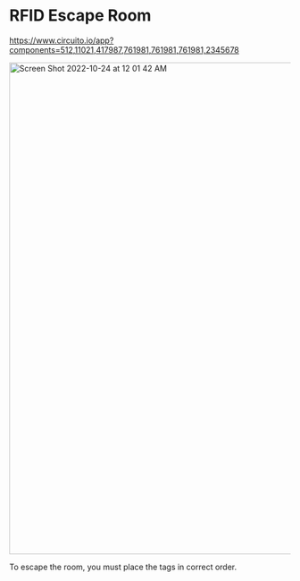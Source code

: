 # RFID Escape Room

https://www.circuito.io/app?components=512,11021,417987,761981,761981,761981,2345678

<img width="879" alt="Screen Shot 2022-10-24 at 12 01 42 AM" src="https://user-images.githubusercontent.com/1918779/197446345-8361d410-f551-4509-a1ed-4bc513d4b4d9.png">

To escape the room, you must place the tags in correct order.
